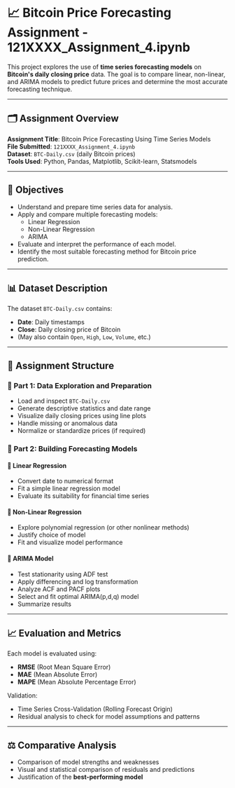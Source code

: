 # 📈 Bitcoin Price Forecasting Assignment - 121XXXX_Assignment_4.ipynb

This project explores the use of **time series forecasting models** on **Bitcoin's daily closing price** data. The goal is to compare linear, non-linear, and ARIMA models to predict future prices and determine the most accurate forecasting technique.

---

## 🗂 Assignment Overview

**Assignment Title**: Bitcoin Price Forecasting Using Time Series Models  
**File Submitted**: `121XXXX_Assignment_4.ipynb`  
**Dataset**: `BTC-Daily.csv` (daily Bitcoin prices)  
**Tools Used**: Python, Pandas, Matplotlib, Scikit-learn, Statsmodels

---

## 🎯 Objectives

- Understand and prepare time series data for analysis.
- Apply and compare multiple forecasting models:
  - Linear Regression
  - Non-Linear Regression
  - ARIMA
- Evaluate and interpret the performance of each model.
- Identify the most suitable forecasting method for Bitcoin price prediction.

---

## 📊 Dataset Description

The dataset `BTC-Daily.csv` contains:
- **Date**: Daily timestamps
- **Close**: Daily closing price of Bitcoin
- (May also contain `Open`, `High`, `Low`, `Volume`, etc.)

---

## 📌 Assignment Structure

### 🔹 Part 1: Data Exploration and Preparation
- Load and inspect `BTC-Daily.csv`
- Generate descriptive statistics and date range
- Visualize daily closing prices using line plots
- Handle missing or anomalous data
- Normalize or standardize prices (if required)

### 🔹 Part 2: Building Forecasting Models
#### 📐 Linear Regression
- Convert date to numerical format
- Fit a simple linear regression model
- Evaluate its suitability for financial time series

#### 🧮 Non-Linear Regression
- Explore polynomial regression (or other nonlinear methods)
- Justify choice of model
- Fit and visualize model performance

#### 🔁 ARIMA Model
- Test stationarity using ADF test
- Apply differencing and log transformation
- Analyze ACF and PACF plots
- Select and fit optimal ARIMA(p,d,q) model
- Summarize results

---

## 📈 Evaluation and Metrics

Each model is evaluated using:
- **RMSE** (Root Mean Square Error)
- **MAE** (Mean Absolute Error)
- **MAPE** (Mean Absolute Percentage Error)

Validation:
- Time Series Cross-Validation (Rolling Forecast Origin)
- Residual analysis to check for model assumptions and patterns

---

## ⚖️ Comparative Analysis

- Comparison of model strengths and weaknesses
- Visual and statistical comparison of residuals and predictions
- Justification of the **best-performing model**
